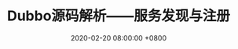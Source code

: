 ---
layout: post
title: Dubbo源码解析——服务发现与注册
date: "2020-02-20 08:00:00 +0800"
categories: Dubbo
tags: java Dubbo rpc
published: true
---
